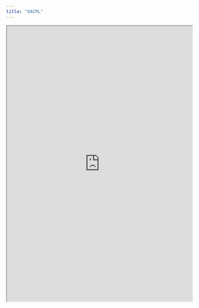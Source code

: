 ```yaml
---
title: "XACML"
---
```



<iframe height="750" width="100%" src="https://ewelton.github.io/ktest/wiki.html#XACML"></iframe>
